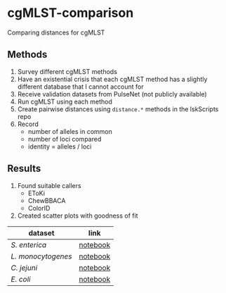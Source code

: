 # cgMLST-comparison

Comparing distances for cgMLST

## Methods

1. Survey different cgMLST methods
2. Have an existential crisis that each cgMLST method has a slightly different database that I cannot account for
3. Receive validation datasets from PulseNet (not publicly available)
3. Run cgMLST using each method
4. Create pairwise distances using `distance.*` methods in the lskScripts repo
5. Record
   * number of alleles in common
   * number of loci compared
   * identity = alleles / loci

## Results

1. Found suitable callers
   * EToKi
   * ChewBBACA
   * ColorID
2. Created scatter plots with goodness of fit

| dataset | link |
| ------- | ------ |
| _S. enterica_ | [notebook](salm/salm.ipynb) |
| _L. monocytogenes_ | [notebook](lmo/lmo.ipynb) |
| _C. jejuni_ | [notebook](campy/campy.ipynb) |
| _E. coli_ | [notebook](stec/stec.ipynb) |

